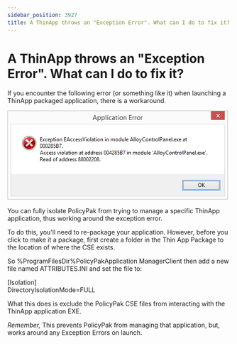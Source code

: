 ```yaml
---
sidebar_position: 3927
title: A ThinApp throws an "Exception Error". What can I do to fix it?
---
```


# A ThinApp throws an "Exception Error". What can I do to fix it?

If you encounter the following error (or something like it) when launching a ThinApp packaged application, there is a workaround.

![](../../../../../../../static/images/PolicyPak/Content/Resources/Images/242_1_image001-2.png)

You can fully isolate PolicyPak from trying to manage a specific ThinApp application, thus working around the exception error.

To do this, you'll need to re-package your application. However, before you click to make it a package, first create a folder in the Thin App Package to the location of where the CSE exists.

So %ProgramFilesDir%PolicyPakApplication ManagerClient then add a new file named ATTRIBUTES.INI and set the file to:

[Isolation]  
DirectoryIsolationMode=FULL

What this does is exclude the PolicyPak CSE files from interacting with the ThinApp application EXE.

*Remember,*  This prevents PolicyPak from managing that application, but, works around any Exception Errors on launch.